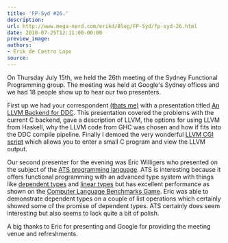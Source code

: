 ```yaml
---
title: 'FP-Syd #26.'
description:
url: http://www.mega-nerd.com/erikd/Blog/FP-Syd/fp-syd-26.html
date: 2010-07-25T12:11:00-00:00
preview_image:
authors:
- Erik de Castro Lopo
source:
---
```




<p>
On Thursday July 15th, we held the 26th meeting of the Sydney Functional
Programming group.
The meeting was held at Google's Sydney offices and we had 18 people show up
to hear our two presenters.
</p>

<p>
First up we had your correspondent
	<a href="http://www.mega-nerd.com/erikd/Blog/">
	(thats me)</a>
with a presentation titled
	<a href="http://fp-syd.googlegroups.com/web/ddc-llvm.pdf">
	An LLVM Backend for DDC</a>.
This presentation covered the problems with the current C backend, gave
a description of LLVM, the options for using LLVM from Haskell, why the LLVM
code from GHC was chosen and how if fits into the DDC compile pipeline.
Finally I demoed the very wonderful
	<a href="http://llvm.org/demo/index.cgi">
	LLVM CGI script</a>
which allows you to enter a small C program and view the LLVM output.
</p>

<p>
Our second presenter for the evening was Eric Willigers who presented on the
subject of the
	<a href="http://www.ats-lang.org/">
	ATS programming language</a>.
ATS is interesting because it offers functional programming with an advanced
type system with things like
	<a href="http://en.wikipedia.org/wiki/Dependent_type">
	dependent types</a>
and 
	<a href="http://en.wikipedia.org/wiki/Linear_type_system">
	linear types</a>
but has excellent performance as shown on the
	<a href="http://shootout.alioth.debian.org/u64/benchmark.php?test=all&amp;lang=ats">
	Computer Language Benchmarks Game</a>.
Eric was able to demonstrate dependent types on a couple of list operations
which certainly showed some of the promise of dependent types.
ATS certainly does seem interesting but also seems to lack quite a bit of
polish.
</p>

<p>
A big thanks to Eric for presenting and Google for providing the meeting venue
and refreshments. 
</p>



